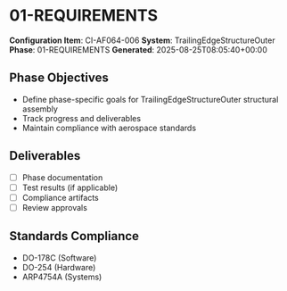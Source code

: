 # 01-REQUIREMENTS

**Configuration Item**: CI-AF064-006
**System**: TrailingEdgeStructureOuter
**Phase**: 01-REQUIREMENTS
**Generated**: 2025-08-25T08:05:40+00:00

## Phase Objectives
- Define phase-specific goals for TrailingEdgeStructureOuter structural assembly
- Track progress and deliverables
- Maintain compliance with aerospace standards

## Deliverables
- [ ] Phase documentation
- [ ] Test results (if applicable)
- [ ] Compliance artifacts
- [ ] Review approvals

## Standards Compliance
- DO-178C (Software)
- DO-254 (Hardware)
- ARP4754A (Systems)

